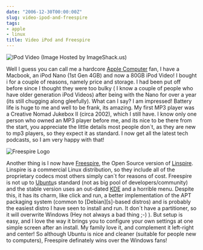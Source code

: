 ```yaml
---
date: "2006-12-30T00:00:00Z"
slug: video-ipod-and-freespire
tags:
- apple
- linux
title: Video iPod and Freespire
---
```


![IPod Video (Image Hosted by
ImageShack.us)](http://img412.imageshack.us/img412/8155/imageshj0.jpg "IPod
Video (Image Hosted by ImageShack.us)")

Well I guess you can call me a hardcore [Apple Computer](http://www.apple.ie
"Apple Computer") fan, I have a Macbook, an iPod Nano (1st Gen 4GB) and now a
80GB iPod Video! I bought i for a couple of reasons, namely price and storage.
I had been put off before since I thought they were too bulky ( I know a
couple of people who have older generation iPod Videos) after being with the
Nano for over a year (its still chugging along gleefully). What can I say? I
am impressed! Battery life is huge to me and well to be frank, its amazing. My
first MP3 player was a Creative Nomad Jukebox II (circa 2002), which I still
have. I know only one person who owned an MP3 player before me, and its nice
to be there from the start, you appreciate the little details most people
don´t, as they are new to mp3 players, so they expect it as standard. I now
get all the latest tech podcasts, so I am very happy with that!

![Freespire Logo](http://img201.imageshack.us/img201/1737/slogoci6.gif "Freespire Logo")
  
Another thing is I now have [Freespire][], the Open Source version of
[Linspire][]. Linspire is a commercial Linux distribution, so they include all
of the proprietary codecs most others simply can´t for reasons of cost.
Freespire is not up to [Ubuntu][]s standard (not as big pool of
developers/community) and the stable version uses an out-dated [KDE][] and a
horrible menu. Despite this, it has its charm, like click and run, a better
implementation of the APT packaging system (common to [Debian][s]-based
distros) and is probably the easiest distro I have seen to install and run. It
don´t have a partitioner, so it will overwrite Windows (Hey not always a bad
thing ;-) ). But setup is easy, and I love the way it brings you to configure
your own settings at one simple screen after an install. My family love it,
and complement it left-right and center! So although Ubuntu is nice and
cleaner (suitable for people new to computers), Freespire definately wins over
the Windows fans!

[Freespire]: http://www.freespire.org "freespire"
[Linspire]: http://www.linspire.com "Linspire"
[Ubuntu]: http://www.ubuntu.com "Ubuntu"
[KDE]: http://kde.org "K Desktop Enviroment"
[Debian]: http://debian.org "Debian"
